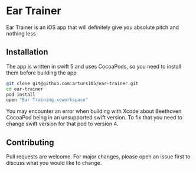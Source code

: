 # Ear Trainer

Ear Trainer is an iOS app that will definitely give you absolute pitch and nothing less

## Installation

The app is written in swift 5 and uses CocoaPods, so you need to install them before building the app

```bash
git clone git@github.com:arturs105/ear-trainer.git
cd ear-trainer
pod install
open "Ear Training.xcworkspace"
```

You may encounter an error when building with Xcode about Beethoven CocoaPod being in an unsupported swift version. To fix that you need to change swift version for that pod to version 4.

## Contributing
Pull requests are welcome. For major changes, please open an issue first to discuss what you would like to change.
